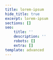 ```yaml
---
title: lorem-ipsum
hide_title: true
excerpt: lorem-ipsum
sections: []
seo:
    title: ''
    description: ''
    robots: []
    extra: []
template: advanced
---
```

